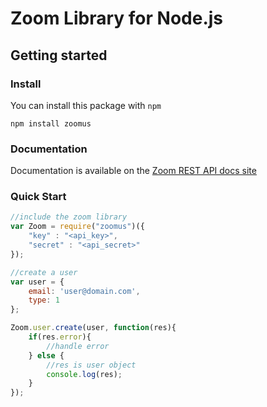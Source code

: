 # Zoom Library for Node.js

## Getting started

### Install

You can install this package with `npm`

`npm install zoomus`

### Documentation

Documentation is available on the [Zoom REST API docs site](https://zoom.github.io/api/?javascript)


### Quick Start

```javascript
//include the zoom library
var Zoom = require("zoomus")({
    "key" : "<api_key>",
    "secret" : "<api_secret>"
});

//create a user
var user = {
    email: 'user@domain.com',
    type: 1
};

Zoom.user.create(user, function(res){
    if(res.error){
        //handle error
    } else {
        //res is user object
        console.log(res);     
    }
});
```